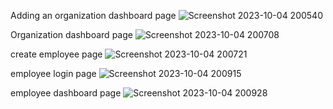 Adding an organization dashboard page
![Screenshot 2023-10-04 200540](https://github.com/jhilikmaji/EmployeeManagement/assets/88201348/3a720a68-c4f7-407e-91a7-7ebd2f5287e5)

Organization dashboard page
![Screenshot 2023-10-04 200708](https://github.com/jhilikmaji/EmployeeManagement/assets/88201348/bd1ddd85-14c4-44c1-a98b-5301d456e56d)

create employee page
![Screenshot 2023-10-04 200721](https://github.com/jhilikmaji/EmployeeManagement/assets/88201348/674a9ba0-7ede-4dee-88f9-daac4384316f)

employee login page
![Screenshot 2023-10-04 200915](https://github.com/jhilikmaji/EmployeeManagement/assets/88201348/4c62a279-ada2-4366-833d-92a96f500388)

employee dashboard page
![Screenshot 2023-10-04 200928](https://github.com/jhilikmaji/EmployeeManagement/assets/88201348/444e7fa2-b64d-46a1-9ed6-fb806d77f17e)
